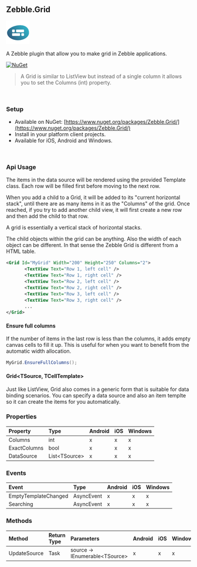 [logo]: https://raw.githubusercontent.com/Geeksltd/Zebble.Grid/master/icon.png "Zebble.Grid"


## Zebble.Grid

![logo]

A Zebble plugin that allow you to make grid in Zebble applications.


[![NuGet](https://img.shields.io/nuget/v/Zebble.Grid.svg?label=NuGet)](https://www.nuget.org/packages/Zebble.Grid/)

> A Grid is similar to ListView but instead of a single column it allows you to set the Columns (int) property.

<br>


### Setup
* Available on NuGet: [https://www.nuget.org/packages/Zebble.Grid/](https://www.nuget.org/packages/Zebble.Grid/)
* Install in your platform client projects.
* Available for iOS, Android and Windows.
<br>


### Api Usage

The items in the data source will be rendered using the provided Template class. Each row will be filled first before moving to the next row.

When you add a child to a Grid, it will be added to its "current horizontal stack", until there are as many items in it as the "Columns" of the grid. Once reached, if you try to add another child view, it will first create a new row and then add the child to that row.

A grid is essentially a vertical stack of horizontal stacks.

The child objects within the grid can be anything. Also the width of each object can be different. In that sense the Zebble Grid is different from a HTML table.

```xml
<Grid Id="MyGrid" Width="200" Height="250" Columns="2">
       <TextView Text="Row 1, left cell" />
       <TextView Text="Row 1, right cell" />
       <TextView Text="Row 2, left cell" />
       <TextView Text="Row 2, right cell" />
       <TextView Text="Row 3, left cell" />
       <TextView Text="Row 3, right cell" />
       ...
</Grid>
```

#### Ensure full columns
If the number of items in the last row is less than the columns, it adds empty canvas cells to fill it up. This is useful for when you want to benefit from the automatic width allocation.
```csharp
MyGrid.EnsureFullColumns();
```
#### Grid<TSource, TCellTemplate>
Just like ListView, Grid also comes in a generic form that is suitable for data binding scenarios. You can specify a data source and also an item templte so it can create the items for you automatically.

### Properties
| Property     | Type         | Android | iOS | Windows |
| :----------- | :----------- | :------ | :-- | :------ |
| Columns            | int           | x       | x   | x       |
| ExactColumns            | bool           | x       | x   | x       |
| DataSource | List<TSource&gt;           | x       | x   | x       |

### Events
| Event             | Type                                          | Android | iOS | Windows |
| :-----------      | :-----------                                  | :------ | :-- | :------ |
| EmptyTemplateChanged               | AsyncEvent    | x       | x   | x       |
| Searching              | AsyncEvent    | x       | x   | x       |

### Methods
| Method       | Return Type  | Parameters                          | Android | iOS | Windows |
| :----------- | :----------- | :-----------                        | :------ | :-- | :------ |
| UpdateSource         | Task| source -> IEnumerable<TSource&gt; | x       | x   | x       |